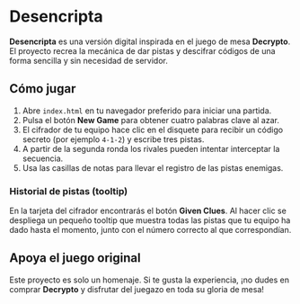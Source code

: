 # Desencripta

**Desencripta** es una versión digital inspirada en el juego de mesa **Decrypto**. 
El proyecto recrea la mecánica de dar pistas y descifrar códigos de una forma sencilla y sin necesidad de servidor.

## Cómo jugar
1. Abre `index.html` en tu navegador preferido para iniciar una partida.
2. Pulsa el botón **New Game** para obtener cuatro palabras clave al azar.
3. El cifrador de tu equipo hace clic en el disquete para recibir un código secreto (por ejemplo `4-1-2`) y escribe tres pistas.
4. A partir de la segunda ronda los rivales pueden intentar interceptar la secuencia.
5. Usa las casillas de notas para llevar el registro de las pistas enemigas.

### Historial de pistas (tooltip)
En la tarjeta del cifrador encontrarás el botón **Given Clues**. Al hacer clic se despliega un pequeño tooltip que muestra todas las pistas que tu equipo ha dado hasta el momento, junto con el número correcto al que correspondían.

## Apoya el juego original
Este proyecto es solo un homenaje. Si te gusta la experiencia, ¡no dudes en comprar **Decrypto** y disfrutar del juegazo en toda su gloria de mesa!
